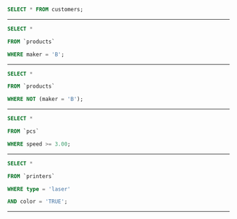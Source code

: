 
```SQL
SELECT * FROM customers;
```

____



```SQL
SELECT *

FROM `products`

WHERE maker = 'B';

```

____

```SQL
SELECT *

FROM `products`

WHERE NOT (maker = 'B');

```

____

```SQL
SELECT *

FROM `pcs`

WHERE speed >= 3.00;

```

____

```SQL
SELECT *

FROM `printers`

WHERE type = 'laser'

AND color = 'TRUE';

```

____


